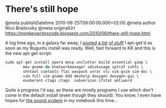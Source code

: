 # There&#39;s still hope

@meta publishDatetime 2010-06-25T09:00:00.000+02:00
@meta author Nico Brailovsky
@meta originalUrl https://monkeywritescode.blogspot.com/2010/06/there-still-hope.html

A log time ago, in a galaxy far away, I [posted](/blog_md/2008/1009_aptgetnewcomputer.md) [a list](/blog_md/2008/1228_aptgetinstallnewcomputerII.md) [of stuff](/blog_md/2009/0519_aptgetinstallnewcomputerIII.md) I apt-get'd as soon as my Buguntu install was ready. Well, fast forward to KK and this is the new apt-get script:

```c++
sudo apt-get install opera mocp unclutter build-essential gimp \
        mmv gnome-do knetworkmanager xdiskusage iptraf sshfs \
        shntool cuetools flac wavpack unrar vlc vim gvim vim-doc \
        vim-full vim-gnome ddd devhelp doxygen doxygen-gui \
        exuberant-ctags ctags  subversion ifstat antiword
```

Quite a progress I'd say, as these are mostly programs I use which don't come in the default install (even though they should). You know, I even have hopes for [the sound system](/blog_md/2010/0504_UbuntuSoundstillFUBARd.md) in my notebook this time...


